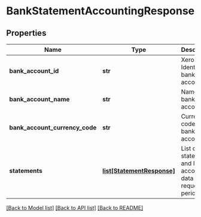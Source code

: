 # BankStatementAccountingResponse

## Properties
Name | Type | Description | Notes
------------ | ------------- | ------------- | -------------
**bank_account_id** | **str** | Xero Identifier of bank account | [optional] 
**bank_account_name** | **str** | Name of bank account | [optional] 
**bank_account_currency_code** | **str** | Currency code of the bank account | [optional] 
**statements** | [**list[StatementResponse]**](StatementResponse.md) | List of bank statements and linked accounting data for the requested period | [optional] 

[[Back to Model list]](../README.md#documentation-for-models) [[Back to API list]](../README.md#documentation-for-api-endpoints) [[Back to README]](../README.md)


